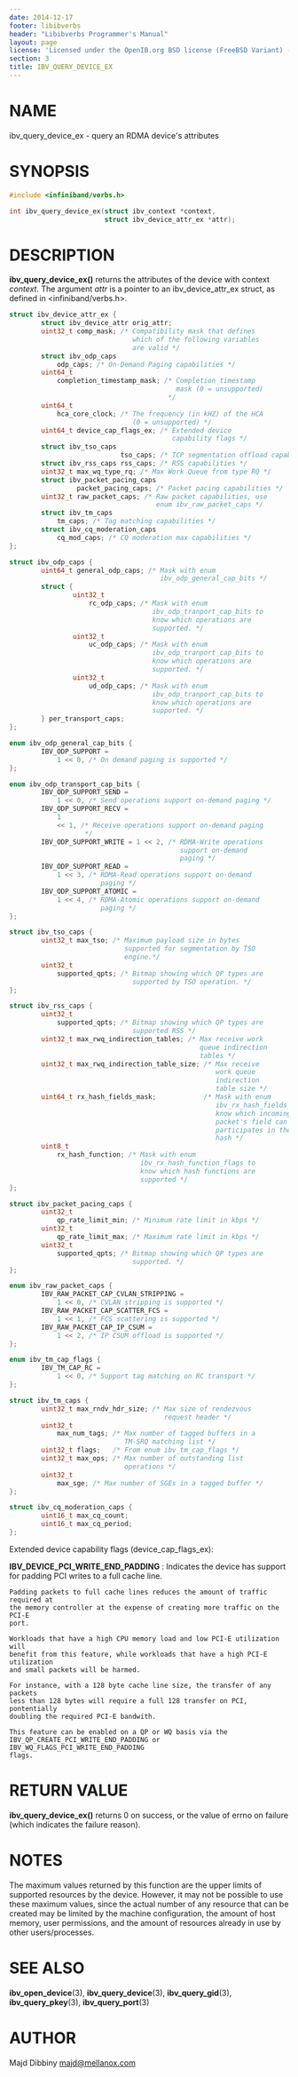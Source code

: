 ```yaml
---
date: 2014-12-17
footer: libibverbs
header: "Libibverbs Programmer's Manual"
layout: page
license: 'Licensed under the OpenIB.org BSD license (FreeBSD Variant) - See COPYING.md'
section: 3
title: IBV_QUERY_DEVICE_EX
---
```


# NAME

ibv_query_device_ex - query an RDMA device's attributes

# SYNOPSIS

```c
#include <infiniband/verbs.h>

int ibv_query_device_ex(struct ibv_context *context,
                        struct ibv_device_attr_ex *attr);
```

# DESCRIPTION

**ibv_query_device_ex()** returns the attributes of the device with context
*context*. The argument *attr* is a pointer to an ibv_device_attr_ex struct,
as defined in <infiniband/verbs.h>.


```c
struct ibv_device_attr_ex {
        struct ibv_device_attr orig_attr;
        uint32_t comp_mask; /* Compatibility mask that defines
                               which of the following variables
                               are valid */
        struct ibv_odp_caps
            odp_caps; /* On-Demand Paging capabilities */
        uint64_t
            completion_timestamp_mask; /* Completion timestamp
                                          mask (0 = unsupported)
                                        */
        uint64_t
            hca_core_clock; /* The frequency (in kHZ) of the HCA
                               (0 = unsupported) */
        uint64_t device_cap_flags_ex; /* Extended device
                                         capability flags */
        struct ibv_tso_caps
                            tso_caps; /* TCP segmentation offload capabilities */
        struct ibv_rss_caps rss_caps; /* RSS capabilities */
        uint32_t max_wq_type_rq; /* Max Work Queue from type RQ */
        struct ibv_packet_pacing_caps
                 packet_pacing_caps; /* Packet pacing capabilities */
        uint32_t raw_packet_caps; /* Raw packet capabilities, use
                                     enum ibv_raw_packet_caps */
        struct ibv_tm_caps
            tm_caps; /* Tag matching capabilities */
        struct ibv_cq_moderation_caps
            cq_mod_caps; /* CQ moderation max capabilities */
};

struct ibv_odp_caps {
        uint64_t general_odp_caps; /* Mask with enum
                                      ibv_odp_general_cap_bits */
        struct {
                uint32_t
                    rc_odp_caps; /* Mask with enum
                                    ibv_odp_tranport_cap_bits to
                                    know which operations are
                                    supported. */
                uint32_t
                    uc_odp_caps; /* Mask with enum
                                    ibv_odp_tranport_cap_bits to
                                    know which operations are
                                    supported. */
                uint32_t
                    ud_odp_caps; /* Mask with enum
                                    ibv_odp_tranport_cap_bits to
                                    know which operations are
                                    supported. */
        } per_transport_caps;
};

enum ibv_odp_general_cap_bits {
        IBV_ODP_SUPPORT =
            1 << 0, /* On demand paging is supported */
};

enum ibv_odp_transport_cap_bits {
        IBV_ODP_SUPPORT_SEND =
            1 << 0, /* Send operations support on-demand paging */
        IBV_ODP_SUPPORT_RECV =
            1
            << 1, /* Receive operations support on-demand paging
                   */
        IBV_ODP_SUPPORT_WRITE = 1 << 2, /* RDMA-Write operations
                                           support on-demand
                                           paging */
        IBV_ODP_SUPPORT_READ =
            1 << 3, /* RDMA-Read operations support on-demand
                       paging */
        IBV_ODP_SUPPORT_ATOMIC =
            1 << 4, /* RDMA-Atomic operations support on-demand
                       paging */
};

struct ibv_tso_caps {
        uint32_t max_tso; /* Maximum payload size in bytes
                             supported for segmentation by TSO
                             engine.*/
        uint32_t
            supported_qpts; /* Bitmap showing which QP types are
                               supported by TSO operation. */
};

struct ibv_rss_caps {
        uint32_t
            supported_qpts; /* Bitmap showing which QP types are
                               supported RSS */
        uint32_t max_rwq_indirection_tables; /* Max receive work
                                                queue indirection
                                                tables */
        uint32_t max_rwq_indirection_table_size; /* Max receive
                                                    work queue
                                                    indirection
                                                    table size */
        uint64_t rx_hash_fields_mask;            /* Mask with enum
                                                    ibv_rx_hash_fields to
                                                    know which incoming
                                                    packet's field can
                                                    participates in the RX
                                                    hash */
        uint8_t
            rx_hash_function; /* Mask with enum
                                 ibv_rx_hash_function_flags to
                                 know which hash functions are
                                 supported */
};

struct ibv_packet_pacing_caps {
        uint32_t
            qp_rate_limit_min; /* Minimum rate limit in kbps */
        uint32_t
            qp_rate_limit_max; /* Maximum rate limit in kbps */
        uint32_t
            supported_qpts; /* Bitmap showing which QP types are
                               supported. */
};

enum ibv_raw_packet_caps {
        IBV_RAW_PACKET_CAP_CVLAN_STRIPPING =
            1 << 0, /* CVLAN stripping is supported */
        IBV_RAW_PACKET_CAP_SCATTER_FCS =
            1 << 1, /* FCS scattering is supported */
        IBV_RAW_PACKET_CAP_IP_CSUM =
            1 << 2, /* IP CSUM offload is supported */
};

enum ibv_tm_cap_flags {
        IBV_TM_CAP_RC =
            1 << 0, /* Support tag matching on RC transport */
};

struct ibv_tm_caps {
        uint32_t max_rndv_hdr_size; /* Max size of rendezvous
                                       request header */
        uint32_t
            max_num_tags; /* Max number of tagged buffers in a
                             TM-SRQ matching list */
        uint32_t flags;   /* From enum ibv_tm_cap_flags */
        uint32_t max_ops; /* Max number of outstanding list
                             operations */
        uint32_t
            max_sge; /* Max number of SGEs in a tagged buffer */
};

struct ibv_cq_moderation_caps {
        uint16_t max_cq_count;
        uint16_t max_cq_period;
};
```

Extended device capability flags (device_cap_flags_ex):

**IBV_DEVICE_PCI_WRITE_END_PADDING**
:	Indicates the device has support for padding PCI writes to a full
	cache line.

	Padding packets to full cache lines reduces the amount of traffic required at
	the memory controller at the expense of creating more traffic on the PCI-E
	port.

	Workloads that have a high CPU memory load and low PCI-E utilization will
	benefit from this feature, while workloads that have a high PCI-E utilization
	and small packets will be harmed.

	For instance, with a 128 byte cache line size, the transfer of any packets
	less than 128 bytes will require a full 128 transfer on PCI, pontentially
	doubling the required PCI-E bandwith.

	This feature can be enabled on a QP or WQ basis via the
	IBV_QP_CREATE_PCI_WRITE_END_PADDING or IBV_WQ_FLAGS_PCI_WRITE_END_PADDING
	flags.

# RETURN VALUE

**ibv_query_device_ex()** returns 0 on success, or the value of errno on
failure (which indicates the failure reason).

# NOTES

The maximum values returned by this function are the upper limits of supported
resources by the device.  However, it may not be possible to use these maximum
values, since the actual number of any resource that can be created may be
limited by the machine configuration, the amount of host memory, user
permissions, and the amount of resources already in use by other
users/processes.

# SEE ALSO

**ibv_open_device**(3),
**ibv_query_device**(3),
**ibv_query_gid**(3),
**ibv_query_pkey**(3),
**ibv_query_port**(3)

# AUTHOR

Majd Dibbiny <majd@mellanox.com>
